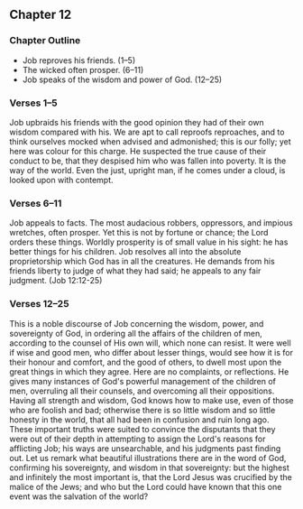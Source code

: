 ## Chapter 12

### Chapter Outline

- Job reproves his friends. (1–5)
- The wicked often prosper. (6–11)
- Job speaks of the wisdom and power of God. (12–25)

### Verses 1–5

Job upbraids his friends with the good opinion they had of their own wisdom compared with his. We are apt to call reproofs reproaches, and to think ourselves mocked when advised and admonished; this is our folly; yet here was colour for this charge. He suspected the true cause of their conduct to be, that they despised him who was fallen into poverty. It is the way of the world. Even the just, upright man, if he comes under a cloud, is looked upon with contempt.

### Verses 6–11

Job appeals to facts. The most audacious robbers, oppressors, and impious wretches, often prosper. Yet this is not by fortune or chance; the Lord orders these things. Worldly prosperity is of small value in his sight: he has better things for his children. Job resolves all into the absolute proprietorship which God has in all the creatures. He demands from his friends liberty to judge of what they had said; he appeals to any fair judgment. (Job 12:12-25)

### Verses 12–25

This is a noble discourse of Job concerning the wisdom, power, and sovereignty of God, in ordering all the affairs of the children of men, according to the counsel of His own will, which none can resist. It were well if wise and good men, who differ about lesser things, would see how it is for their honour and comfort, and the good of others, to dwell most upon the great things in which they agree. Here are no complaints, or reflections. He gives many instances of God's powerful management of the children of men, overruling all their counsels, and overcoming all their oppositions. Having all strength and wisdom, God knows how to make use, even of those who are foolish and bad; otherwise there is so little wisdom and so little honesty in the world, that all had been in confusion and ruin long ago. These important truths were suited to convince the disputants that they were out of their depth in attempting to assign the Lord's reasons for afflicting Job; his ways are unsearchable, and his judgments past finding out. Let us remark what beautiful illustrations there are in the word of God, confirming his sovereignty, and wisdom in that sovereignty: but the highest and infinitely the most important is, that the Lord Jesus was crucified by the malice of the Jews; and who but the Lord could have known that this one event was the salvation of the world?

